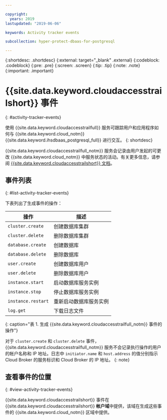```yaml
---

copyright:
  years: 2019
lastupdated: "2019-06-06"

keywords: Activity tracker events

subcollection: hyper-protect-dbaas-for-postgresql

---
```


{:shortdesc: .shortdesc}
{:external: target="_blank" .external}
{:codeblock: .codeblock}
{:pre: .pre}
{:screen: .screen}
{:tip: .tip}
{:note: .note}
{:important: .important}

# {{site.data.keyword.cloudaccesstrailshort}} 事件
{: #activity-tracker-events}

使用 {{site.data.keyword.cloudaccesstrailfull}} 服务可跟踪用户和应用程序如何与 {{site.data.keyword.cloud_notm}} {{site.data.keyword.ihsdbaas_postgresql_full}} 进行交互。
{: shortdesc}

{{site.data.keyword.cloudaccesstrailfull_notm}} 服务会记录由用户发起的可更改 {{site.data.keyword.cloud_notm}} 中服务状态的活动。有关更多信息，请参阅 [{{site.data.keyword.cloudaccesstrailshort}} 文档](/docs/services/Activity-Tracker-with-LogDNA?topic=logdnaat-getting-started)。

## 事件列表
{: #list-activity-tracker-events}

下表列出了生成事件的操作：

|操作|描述|
| ---------------------- | ----------------------------------------- |
|`cluster.create`|创建数据库集群|
|`cluster.delete`|删除数据库集群|
|`database.create`|创建数据库|
|`database.delete`|删除数据库|
|`user.create`|创建数据库用户|
|`user.delete`|删除数据库用户|
|`instance.start`|启动数据库服务实例|
|`instance.stop`|停止数据库服务实例|
|`instance.restart`|重新启动数据库服务实例|
|`log.get`|下载日志文件|
{: caption="表 1. 生成 {{site.data.keyword.cloudaccesstrailfull_notm}} 事件的操作"}

对于 `cluster.create` 和 `cluster.delete` 事件，{{site.data.keyword.cloudaccesstrailfull_notm}} 服务不会记录执行操作的用户的帐户名称和 IP 地址。日志中 `initiator.name` 和 `host.address` 的值分别指示 Cloud Broker 的服务标识和 Cloud Broker 的 IP 地址。
{: note}

## 查看事件的位置
{: #view-activity-tracker-events}

<!-- Option 2: Add the following sentence if your service sends events to the account domain. -->

{{site.data.keyword.cloudaccesstrailshort}} 事件在 {{site.data.keyword.cloudaccesstrailshort}} **帐户域**中提供，该域在生成这些事件的 {{site.data.keyword.cloud_notm}} 区域中提供。
